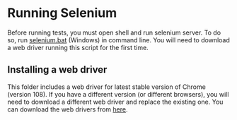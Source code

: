 # Running Selenium
Before running tests, you must open shell and run selenium server. To do so, run [selenium.bat](selenium.bat) (Windows) in command line. You will need to download a web driver running this script for the first time. 

## Installing a web driver
This folder includes a web driver for latest stable version of Chrome (version 108). If you have a different version (or different browsers), you will need to download a different web driver and replace the existing one. You can download the web drivers from [here](https://www.selenium.dev/downloads/#:~:text=Browsers).